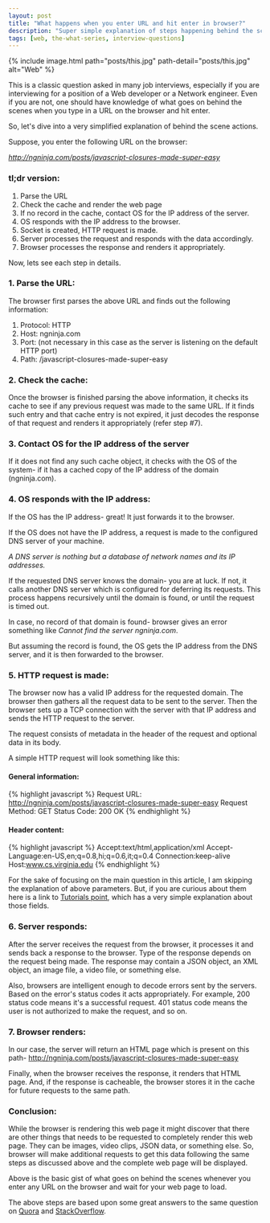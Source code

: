 ```yaml
---
layout: post
title: "What happens when you enter URL and hit enter in browser?"
description: "Super simple explanation of steps happening behind the scenes after you enter URL in a browser."
tags: [web, the-what-series, interview-questions]
---
```


{% include image.html path="posts/this.jpg" path-detail="posts/this.jpg" alt="Web" %}


This is a classic question asked in many job interviews, especially if you are interviewing for a position of a Web developer or a Network engineer. Even if you are not, one should have knowledge of what goes on behind the scenes when you type in a URL on the browser and hit enter.

So, let's dive into a very simplified explanation of behind the scene actions.

Suppose, you enter the following URL on the browser:

*http://ngninja.com/posts/javascript-closures-made-super-easy*

### tl;dr version:
1. Parse the URL
2. Check the cache and render the web page
3. If no record in the cache, contact OS for the IP address of the server.
4. OS responds with the IP address to the browser.
5. Socket is created, HTTP request is made.
6. Server processes the request and responds with the data accordingly.
7. Browser processes the response and renders it appropriately.

Now, lets see each step in details.


### 1. Parse the URL:

The browser first parses the above URL and finds out the following information:
1. Protocol: HTTP
2. Host: ngninja.com
3. Port: (not necessary in this case as the server is listening on the default HTTP port)
4. Path: /javascript-closures-made-super-easy


### 2. Check the cache:

Once the browser is finished parsing the above information, it checks its cache to see if any previous request was made to the same URL. If it finds such entry and that cache entry is not expired, it just decodes the response of that request and renders it appropriately (refer step #7).


### 3. Contact OS for the IP address of the server

If it does not find any such cache object, it checks with the OS of the system- if it has a cached copy of the IP address of the domain (ngninja.com).


### 4. OS responds with the IP address:

If the OS has the IP address- great! It just forwards it to the browser.

If the OS does not have the IP address, a request is made to the configured DNS server of your machine. 

*A DNS server is nothing but a database of network names and its IP addresses.*

If the requested DNS server knows the domain- you are at luck. If not, it calls another DNS server which is configured for deferring its requests. This process happens recursively until the domain is found, or until the request is timed out.

In case, no record of that domain is found- browser gives an error something like *Cannot find the server ngninja.com*.

But assuming the record is found, the OS gets the IP address from the DNS server, and it is then forwarded to the browser.


### 5. HTTP request is made:

The browser now has a valid IP address for the requested domain. The browser then gathers all the request data to be sent to the server. Then the browser sets up a TCP connection with the server with that IP address and sends the HTTP request to the server.

The request consists of metadata in the header of the request and optional data in its body.

A simple HTTP request will look something like this:

#### General information:
{% highlight javascript %}
Request URL: http://ngninja.com/posts/javascript-closures-made-super-easy
Request Method: GET
Status Code: 200 OK
{% endhighlight %}

#### Header content:
{% highlight javascript %}
Accept:text/html,application/xml
Accept-Language:en-US,en;q=0.8,hi;q=0.6,it;q=0.4
Connection:keep-alive
Host:www.cs.virginia.edu
{% endhighlight %}

For the sake of focusing on the main question in this article, I am skipping the explanation of above parameters. But, if you are curious about them here is a link to [Tutorials point](https://www.tutorialspoint.com/http/http_header_fields.htm), which has a very simple explanation about those fields.


### 6. Server responds:

After the server receives the request from the browser, it processes it and sends back a response to the browser. Type of the response depends on the request being made. The response may contain a JSON object, an  XML object, an image file, a video file, or something else.

Also, browsers are intelligent enough to decode errors sent by the servers. Based on the error's status codes it acts appropriately. For example, 200 status code means it's a successful request. 401 status code means the user is not authorized to make the request, and so on.


### 7. Browser renders:

In our case, the server will return an HTML page which is present on this path- http://ngninja.com/posts/javascript-closures-made-super-easy

Finally, when the browser receives the response, it renders that HTML page. And, if the response is cacheable, the browser stores it in the cache for future requests to the same path.


### Conclusion:
While the browser is rendering this web page it might discover that there are other things that needs to be requested to completely render this web page. They can be images, video clips, JSON data, or something else. So, browser will make additional requests to get this data following the same steps as discussed above and the complete web page will be displayed.

Above is the basic gist of what goes on behind the scenes whenever you enter any URL on the browser and wait for your web page to load.

The above steps are based upon some great answers to the same question on [Quora](https://www.quora.com/What-are-the-series-of-steps-that-happen-when-an-URL-is-requested-from-the-address-field-of-a-browser) and [StackOverflow](http://stackoverflow.com/questions/2092527/what-happens-when-you-type-in-a-url-in-browser).






